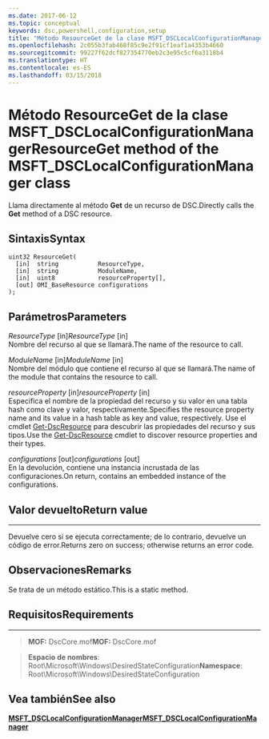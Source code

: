 ```yaml
---
ms.date: 2017-06-12
ms.topic: conceptual
keywords: dsc,powershell,configuration,setup
title: "Método ResourceGet de la clase MSFT_DSCLocalConfigurationManager"
ms.openlocfilehash: 2c055b3fab468f85c9e2f91cf1eaf1a4353b4660
ms.sourcegitcommit: 99227f62dcf827354770eb2c3e95c5cf6a3118b4
ms.translationtype: HT
ms.contentlocale: es-ES
ms.lasthandoff: 03/15/2018
---
```

# <a name="resourceget-method-of-the-msftdsclocalconfigurationmanager-class"></a><span data-ttu-id="b2a4e-103">Método ResourceGet de la clase MSFT_DSCLocalConfigurationManager</span><span class="sxs-lookup"><span data-stu-id="b2a4e-103">ResourceGet method of the MSFT_DSCLocalConfigurationManager class</span></span>

<span data-ttu-id="b2a4e-104">Llama directamente al método **Get** de un recurso de DSC.</span><span class="sxs-lookup"><span data-stu-id="b2a4e-104">Directly calls the **Get** method of a DSC resource.</span></span>

<a name="syntax"></a><span data-ttu-id="b2a4e-105">Sintaxis</span><span class="sxs-lookup"><span data-stu-id="b2a4e-105">Syntax</span></span>
------

```mof
uint32 ResourceGet(
  [in]  string           ResourceType,
  [in]  string           ModuleName,
  [in]  uint8            resourceProperty[],
  [out] OMI_BaseResource configurations
);
```

<a name="parameters"></a><span data-ttu-id="b2a4e-106">Parámetros</span><span class="sxs-lookup"><span data-stu-id="b2a4e-106">Parameters</span></span>
----------

<span data-ttu-id="b2a4e-107">*ResourceType* \[in\]</span><span class="sxs-lookup"><span data-stu-id="b2a4e-107">*ResourceType* \[in\]</span></span>  
<span data-ttu-id="b2a4e-108">Nombre del recurso al que se llamará.</span><span class="sxs-lookup"><span data-stu-id="b2a4e-108">The name of the resource to call.</span></span>

<span data-ttu-id="b2a4e-109">*ModuleName* \[in\]</span><span class="sxs-lookup"><span data-stu-id="b2a4e-109">*ModuleName* \[in\]</span></span>  
<span data-ttu-id="b2a4e-110">Nombre del módulo que contiene el recurso al que se llamará.</span><span class="sxs-lookup"><span data-stu-id="b2a4e-110">The name of the module that contains the resource to call.</span></span>

<span data-ttu-id="b2a4e-111">*resourceProperty* \[in\]</span><span class="sxs-lookup"><span data-stu-id="b2a4e-111">*resourceProperty* \[in\]</span></span>  
<span data-ttu-id="b2a4e-112">Especifica el nombre de la propiedad del recurso y su valor en una tabla hash como clave y valor, respectivamente.</span><span class="sxs-lookup"><span data-stu-id="b2a4e-112">Specifies the resource property name and its value in a hash table as key and value, respectively.</span></span> <span data-ttu-id="b2a4e-113">Use el cmdlet [Get-DscResource](https://technet.microsoft.com/library/dn521625.aspx) para descubrir las propiedades del recurso y sus tipos.</span><span class="sxs-lookup"><span data-stu-id="b2a4e-113">Use the [Get-DscResource](https://technet.microsoft.com/library/dn521625.aspx) cmdlet to discover resource properties and their types.</span></span>

<span data-ttu-id="b2a4e-114">*configurations* \[out\]</span><span class="sxs-lookup"><span data-stu-id="b2a4e-114">*configurations* \[out\]</span></span>  
<span data-ttu-id="b2a4e-115">En la devolución, contiene una instancia incrustada de las configuraciones.</span><span class="sxs-lookup"><span data-stu-id="b2a4e-115">On return, contains an embedded instance of the configurations.</span></span>

## <a name="return-value"></a><span data-ttu-id="b2a4e-116">Valor devuelto</span><span class="sxs-lookup"><span data-stu-id="b2a4e-116">Return value</span></span>
------------

<span data-ttu-id="b2a4e-117">Devuelve cero si se ejecuta correctamente; de lo contrario, devuelve un código de error.</span><span class="sxs-lookup"><span data-stu-id="b2a4e-117">Returns zero on success; otherwise returns an error code.</span></span>

## <a name="remarks"></a><span data-ttu-id="b2a4e-118">Observaciones</span><span class="sxs-lookup"><span data-stu-id="b2a4e-118">Remarks</span></span>

<span data-ttu-id="b2a4e-119">Se trata de un método estático.</span><span class="sxs-lookup"><span data-stu-id="b2a4e-119">This is a static method.</span></span>

## <a name="requirements"></a><span data-ttu-id="b2a4e-120">Requisitos</span><span class="sxs-lookup"><span data-stu-id="b2a4e-120">Requirements</span></span>
------------
><span data-ttu-id="b2a4e-121">**MOF:** DscCore.mof</span><span class="sxs-lookup"><span data-stu-id="b2a4e-121">**MOF:** DscCore.mof</span></span>

><span data-ttu-id="b2a4e-122">**Espacio de nombres**: Root\Microsoft\Windows\DesiredStateConfiguration</span><span class="sxs-lookup"><span data-stu-id="b2a4e-122">**Namespace**: Root\Microsoft\Windows\DesiredStateConfiguration</span></span>


## <a name="see-also"></a><span data-ttu-id="b2a4e-123">Vea también</span><span class="sxs-lookup"><span data-stu-id="b2a4e-123">See also</span></span>


[<span data-ttu-id="b2a4e-124">**MSFT_DSCLocalConfigurationManager**</span><span class="sxs-lookup"><span data-stu-id="b2a4e-124">**MSFT_DSCLocalConfigurationManager**</span></span>](msft-dsclocalconfigurationmanager.md)


 

 



